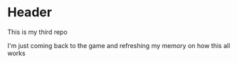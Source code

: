 # Header

This is my third repo

I'm just coming back to the game and refreshing my memory on how this all works
